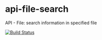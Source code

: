 # api-file-search
API - File: search information in specified file

[![Build Status](https://travis-ci.org/antoine-aumjaud/api-file.svg?branch=master)](https://travis-ci.org/antoine-aumjaud/api-file)
